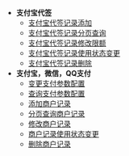 - **支付宝代签**
  - [支付宝代签记录添加](doc/支付宝代签记录添加.md)
  - [支付宝代签记录分页查询](doc/支付宝代签记录分页查询.md)
  - [支付宝代签记录修改限额](doc/支付宝代签记录修改限额.md)
  - [支付宝代签记录使用状态变更](doc/支付宝代签记录使用状态变更.md)
  - [支付宝代签记录删除](doc/支付宝代签记录删除.md)
- **支付宝，微信，QQ支付**
  - [变更支付参数配置](doc/变更支付参数配置.md)
  - [查询支付参数配置](doc/查询支付参数配置.md)
  - [添加商户记录](doc/添加商户记录.md)
  - [分页查询商户记录](doc/分页查询商户记录.md)
  - [修改商户记录](doc/修改商户记录.md)
  - [商户记录使用状态变更](doc/商户记录使用状态变更.md)
  - [删除商户记录](doc/删除商户记录.md)
